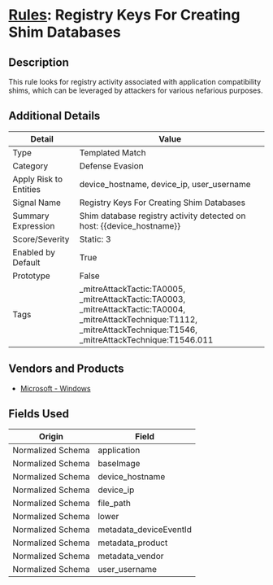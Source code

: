 # [Rules](README.md): Registry Keys For Creating Shim Databases

## Description
This rule looks for registry activity associated with application compatibility shims, which can be leveraged by attackers for various nefarious purposes.

## Additional Details
|Detail|Value|
|----|----|
|Type|Templated Match|
|Category|Defense Evasion|
|Apply Risk to Entities|device_hostname, device_ip, user_username|
|Signal Name|Registry Keys For Creating Shim Databases|
|Summary Expression|Shim database registry activity detected on host: {{device_hostname}}|
|Score/Severity|Static: 3|
|Enabled by Default|True|
|Prototype|False|
|Tags|_mitreAttackTactic:TA0005, _mitreAttackTactic:TA0003, _mitreAttackTactic:TA0004, _mitreAttackTechnique:T1112, _mitreAttackTechnique:T1546, _mitreAttackTechnique:T1546.011|
## Vendors and Products
- [Microsoft - Windows](../products/1ff7546c-cb36-4a24-87f7-89d2cecc5761.md)


## Fields Used

|Origin|Field|
|----|----|
|Normalized Schema|application|
|Normalized Schema|baseImage|
|Normalized Schema|device_hostname|
|Normalized Schema|device_ip|
|Normalized Schema|file_path|
|Normalized Schema|lower|
|Normalized Schema|metadata_deviceEventId|
|Normalized Schema|metadata_product|
|Normalized Schema|metadata_vendor|
|Normalized Schema|user_username|


